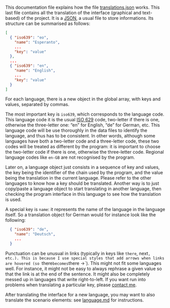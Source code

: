 
This documentation file explains how the file [translations.json](../web/translations.json) works.
This last file contains all the translation of the interface (graphical and text-based) of the project.
It is a [JSON](https://en.wikipedia.org/wiki/JSON), a usual file to store informations.
Its structure can be summarised as follows:
```json
[
  { "iso639": "eo",
    "name": "Esperanto",
    ...
    "key": "value"
  },
  ...
  { "iso639": "en",
    "name": "English",
    ...
    "key": "value"
  }
]
```
For each language, there is a new object in the global array, with keys and values, separated by commas.

The most important key is `iso639`, which corresponds to the language code.
This language code it is the usual [ISO 629](https://en.wikipedia.org/wiki/List_of_ISO_639-2_codes) code, two-letter if there is one, otherwise the three-letter one: “en” for English, “de” for German, etc.
This language code will be use thoroughly in the data files to identify the language, and thus has to be consistent.
In other words, although some languages have both a two-letter code and a three-letter code, these two codes will be treated as different by the program: it is important to choose the two-letter code if there is one, otherwise the three-letter code.
Regional language codes like `en-GB` are not recognised by the program.

Later on, a language object just consists in a sequence of key and values, the key being the identifier of the chain used by the program, and the value being the translation in the current language.
Please refer to the other languages to know how a key should be translated.
Another way is to just copy/paste a language object to start translating in another language, then checking the program interface in this language to see how the translation is used.

A special key is `name`: it represents the name of the language in the language itself.
So a translation object for German would for instance look like the following:
```json
  { "iso639": "de",
    "name": "Deutsch",
    ...
  }
```

Punctuation can be unusual in links (typically in keys like `there`, next`, etc.).
This is because I use special styles that add arrows when links are hovered (so `there` becomes `there →`).
This might not fit some languages well.
For instance, it might not be easy to always rephrase a given value so that the link is at the end of the sentence.
It might also be completely messed up in languages that write right-to-left.
If you want run into problems when translating a particular key, please [contact me](https://github.com/Mbodin).

After translating the interface for a new language, you may want to also translate the scenario elements: see [language.md](./language.md) for instructions.

